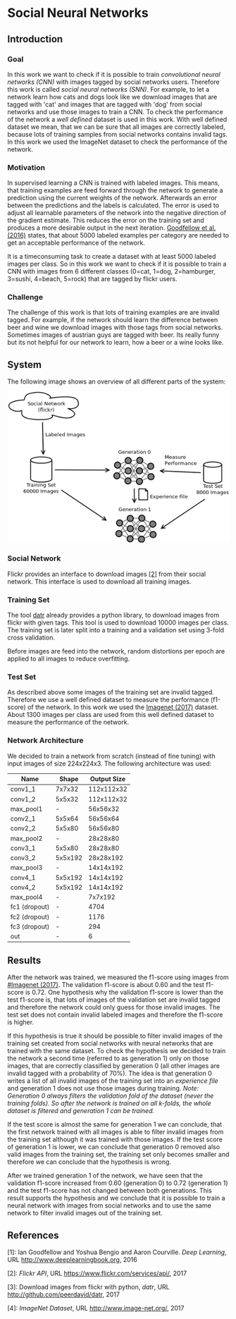 # Social Neural Networks


## Introduction
### Goal
In this work we want to check if it is possible to train *convolutional neural networks (CNN)*
with images tagged by social networks users. Therefore this work is called *social neural networks (SNN)*.
For example, to let a network learn how cats and dogs look like we download images that are tagged with 'cat' 
and images that are tagged with 'dog' from social networks and use those images to train a CNN. To check the 
performance of the network a *well defined* dataset is used in this work. 
With well defined dataset we mean, that we can be sure that all images are correctly labeled, because lots of training samples from social 
networks contains invalid tags. In this work we used the ImageNet dataset to check the performance of the network.

### Motivation
In supervised learning a CNN is trained with labeled images. This means, that training examples
are feed forward through the network to generate a prediction using the current weights of the network. Afterwards an error between the
predictions and the labels is calculated. The error is used to adjust all learnable parameters of the network into the negative 
direction of the gradient estimate. This reduces the error on the training set and produces a more
desirable output in the next iteration. [Goodfellow et al. (2016)](#Goodfellow-et-al-2016) states, that about 5000 labeled examples per category
are needed to get an acceptable performance of the network. 

It is a timeconsuming task to create a dataset with at least 5000 labeled images per class. So in this work we want to check if it
is possible to train a CNN with images from 6 different classes (0=cat, 1=dog, 2=hamburger, 3=sushi, 4=beach, 5=rock) 
that are tagged by flickr users.

### Challenge
The challenge of this work is that lots of training examples are are invalid tagged. For example, if the network should learn 
the difference between beer and wine we download images with those tags from social networks. Sometimes images
of austrian guys are tagged with beer. Its really funny but its not helpful for our network to learn, how a beer or a wine looks like.

## System
The following image shows an overview of all different parts of the system:

![System Overview](docs/system-overview.png)

### Social Network
Flickr provides an interface to download images [[2]](#Flickr-Api-2017) from their social network. This interface is used
to download all training images.

### Training Set
The tool [datr](#Flickr-Api-2017) already provides a python library, to download images from flickr with given tags. 
This tool is used to download 10000 images per class. The training set is later split into a training and a validation set using 
3-fold cross validation.

Before images are feed into the network, random distortions per epoch are applied to all images to reduce overfitting.

### Test Set
As described above some images of the training set are invalid tagged. Therefore we use a well defined dataset
to measure the performance (f1-score) of the network. In this work we used the [Imagenet (2017)](#Imagenet-2017) dataset.
About 1300 images per class are used from this well defined dataset to measure the performance of the network.

### Network Architecture
We decided to train a network from scratch (instead of fine tuning) with input images of size 224x224x3.
The following architecture was used:

| Name          | Shape            | Output Size  |
| ------------- | ---------------- | ------------ |
| conv1_1       | 7x7x32           | 112x112x32   |
| conv1_2       | 5x5x32           | 112x112x32   |
| max_pool1     | -                | 56x56x32     |
| conv2_1       | 5x5x64           | 56x56x64     |
| conv2_2       | 5x5x80           | 56x56x80     |
| max_pool2     | -                | 28x28x80     |
| conv3_1       | 5x5x80           | 28x28x80     |
| conv3_2       | 5x5x192          | 28x28x192    |
| max_pool3     | -                | 14x14x192    |
| conv4_1       | 5x5x192          | 14x14x192    |
| conv4_2       | 5x5x192          | 14x14x192    |
| max_pool4     | -                | 7x7x192      |
| fc1 (dropout) | -                | 4704         |
| fc2 (dropout) | -                | 1176         |
| fc3 (dropout) | -                | 294          |
| out           | -                | 6            |


## Results 
After the network was trained, we measured the f1-score using images from [#Imagenet (2017)](Imagenet-2017).
The validation f1-score is about 0.60 and the test f1-score is 0.72. One hypothesis why the validation f1-score
is lower than the test f1-score is, that lots of images of the validation set are invalid tagged and therefore the network could only 
guess for those invalid images. The test set does not contain invalid labeled images and therefore the f1-score is higher.

If this hypothesis is true it should be possible to filter invalid images of the training set created from social networks with
neural networks that are trained with the same dataset. To check the hypothesis we decided to train the network a second 
time (referred to as generation 1) only on those images, that are correctly classified by generation 0 (all other images are invalid 
tagged with a probability of 70%). The idea is that generation 0 writes a list of all invalid images of the training set
into an *experience file* and generation 1 does not use those images during training. *Note: Generation 0 always filters the validation fold of the 
dataset (never the training folds). So after the network is trained on all k-folds, the whole dataset is filtered and generation 
1 can be trained.*

If the test score is almost the same for generation 1 we can 
conclude, that the first network trained with all images is able to filter invalid images from the training set although it was 
trained with those images. If the test score of generation 1 is lower, we can conclude that generation 0 removed also valid images
from the training set, the training set only becomes smaller and therefore we can conclude that the hypothesis is wrong.

After we trained generation 1 of the network, we have seen that the validation f1-score increased from 0.60 (generation 0) to 
0.72 (generation 1) and the test f1-score has not changed between both generations. This result supports the hypothesis and 
we conclude that it is possible to train a neural network with images from social networks and to use the same network to 
filter invalid images out of the training set.


## References
<a name="Goodfellow-et-al-2016">[1]</a>: Ian Goodfellow and Yoshua Bengio and Aaron Courville. *Deep Learning*, 
URL <a href="http://www.deeplearningbook.org">http://www.deeplearningbook.org</a>, 2016

<a name="Flickr-Api-2017">[2]</a>: *Flickr API*, 
URL <a hrref="https://www.flickr.com/services/api/">https://www.flickr.com/services/api/</a>, 2017

<a name="Datr-2017">[3]</a>: Download images from flickr with python, *datr*, 
URL <a hrref="http://github.com/peerdavid/datr">http://github.com/peerdavid/datr</a>, 2017

<a name="Imagenet-2017">[4]</a>: *ImageNet Dataset*, 
URL <a hrref="http://www.image-net.org/">http://www.image-net.org/</a>, 2017